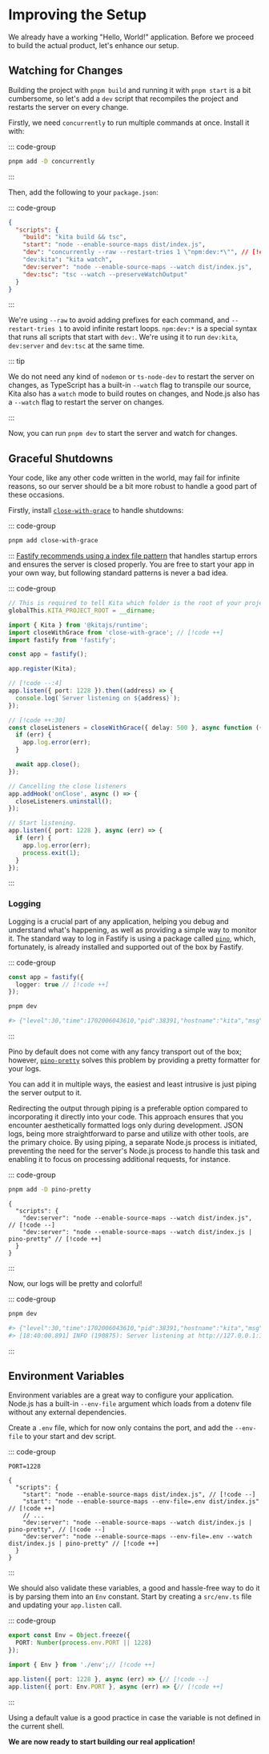 # Improving the Setup

We already have a working "Hello, World!" application. Before we proceed to
build the actual product, let's enhance our setup.

## Watching for Changes

Building the project with `pnpm build` and running it with `pnpm start` is a bit
cumbersome, so let's add a `dev` script that recompiles the project and restarts
the server on every change.

Firstly, we need `concurrently` to run multiple commands at once. Install it
with:

::: code-group

```bash [Terminal 1]
pnpm add -D concurrently
```

:::

Then, add the following to your `package.json`:

::: code-group

```json [package.json]
{
  "scripts": {
    "build": "kita build && tsc",
    "start": "node --enable-source-maps dist/index.js",
    "dev": "concurrently --raw --restart-tries 1 \"npm:dev:*\"", // [!code ++:4]
    "dev:kita": "kita watch",
    "dev:server": "node --enable-source-maps --watch dist/index.js",
    "dev:tsc": "tsc --watch --preserveWatchOutput"
  }
}
```

:::

We're using `--raw` to avoid adding prefixes for each command, and
`--restart-tries 1` to avoid infinite restart loops. `npm:dev:*` is a special
syntax that runs all scripts that start with `dev:`. We're using it to run
`dev:kita`, `dev:server` and `dev:tsc` at the same time.

::: tip

We do not need any kind of `nodemon` or `ts-node-dev` to restart the server on
changes, as TypeScript has a built-in `--watch` flag to transpile our source,
Kita also has a `watch` mode to build routes on changes, and Node.js also has a
`--watch` flag to restart the server on changes.

:::

Now, you can run `pnpm dev` to start the server and watch for changes.

## Graceful Shutdowns

Your code, like any other code written in the world, may fail for infinite
reasons, so our server should be a bit more robust to handle a good part of
these occasions.

Firstly, install
[`close-with-grace`](https://github.com/mcollina/close-with-grace) to handle
shutdowns:

::: code-group

```bash [Terminal 1]
pnpm add close-with-grace
```

:::
[Fastify recommends using a index file pattern](https://github.com/fastify/fastify-cli?tab=readme-ov-file#migrating-out-of-fastify-cli-start)
that handles startup errors and ensures the server is closed properly. You are
free to start your app in your own way, but following standard patterns is never
a bad idea.

::: code-group

```ts [src/index.ts]
// This is required to tell Kita which folder is the root of your project
globalThis.KITA_PROJECT_ROOT = __dirname;

import { Kita } from '@kitajs/runtime';
import closeWithGrace from 'close-with-grace'; // [!code ++]
import fastify from 'fastify';

const app = fastify();

app.register(Kita);

// [!code --:4]
app.listen({ port: 1228 }).then((address) => {
  console.log(`Server listening on ${address}`);
});

// [!code ++:30]
const closeListeners = closeWithGrace({ delay: 500 }, async function ({ err }) {
  if (err) {
    app.log.error(err);
  }

  await app.close();
});

// Cancelling the close listeners
app.addHook('onClose', async () => {
  closeListeners.uninstall();
});

// Start listening.
app.listen({ port: 1228 }, async (err) => {
  if (err) {
    app.log.error(err);
    process.exit(1);
  }
});
```

:::

### Logging

Logging is a crucial part of any application, helping you debug and understand
what's happening, as well as providing a simple way to monitor it. The standard
way to log in Fastify is using a package called
[`pino`](https://github.com/pinojs/pino), which, fortunately, is already
installed and supported out of the box by Fastify.

::: code-group

```ts [src/index.ts]
const app = fastify({
  logger: true // [!code ++]
});
```

```bash {3} [Terminal 1]
pnpm dev

#> {"level":30,"time":1702006043610,"pid":38391,"hostname":"kita","msg":"Server listening at http://127.0.0.1:1228"}
```

:::

Pino by default does not come with any fancy transport out of the box; however,
[`pino-pretty`](https://github.com/pinojs/pino-pretty) solves this problem by
providing a pretty formatter for your logs.

You can add it in multiple ways, the easiest and least intrusive is just piping
the server output to it.

Redirecting the output through piping is a preferable option compared to
incorporating it directly into your code. This approach ensures that you
encounter aesthetically formatted logs only during development. JSON logs, being
more straightforward to parse and utilize with other tools, are the primary
choice. By using piping, a separate Node.js process is initiated, preventing the
need for the server's Node.js process to handle this task and enabling it to
focus on processing additional requests, for instance.

::: code-group

```bash [Terminal 1]
pnpm add -D pino-pretty
```

```jsonc [package.json]
{
  "scripts": {
    "dev:server": "node --enable-source-maps --watch dist/index.js", // [!code --]
    "dev:server": "node --enable-source-maps --watch dist/index.js | pino-pretty" // [!code ++]
  }
}
```

:::

Now, our logs will be pretty and colorful!

::: code-group

```bash {4} [Terminal 1]
pnpm dev

#> {"level":30,"time":1702006043610,"pid":38391,"hostname":"kita","msg":"Server listening at http://127.0.0.1:1228"}// [!code --]
#> [18:40:00.891] INFO (190875): Server listening at http://127.0.0.1:1228// [!code ++]
```

:::

## Environment Variables

Environment variables are a great way to configure your application. Node.js has
a built-in `--env-file` argument which loads from a dotenv file without any
external dependencies.

Create a `.env` file, which for now only contains the port, and add the
`--env-file` to your start and dev script.

::: code-group

```properties [.env]
PORT=1228
```

```jsonc [package.json]
{
  "scripts": {
    "start": "node --enable-source-maps dist/index.js", // [!code --]
    "start": "node --enable-source-maps --env-file=.env dist/index.js" // [!code ++]
    // ...
    "dev:server": "node --enable-source-maps --watch dist/index.js | pino-pretty", // [!code --]
    "dev:server": "node --enable-source-maps --env-file=.env --watch dist/index.js | pino-pretty" // [!code ++]
  }
}
```

:::

We should also validate these variables, a good and hassle-free way to do it is
by parsing them into an `Env` constant. Start by creating a `src/env.ts` file
and updating your `app.listen` call.

::: code-group

```ts [src/env.ts]
export const Env = Object.freeze({
  PORT: Number(process.env.PORT || 1228)
});
```

```ts [src/app.ts]
import { Env } from './env';// [!code ++]

app.listen({ port: 1228 }, async (err) => {// [!code --]
app.listen({ port: Env.PORT }, async (err) => {// [!code ++]
```

:::

Using a default value is a good practice in case the variable is not defined in
the current shell.

**We are now ready to start building our real application!**
